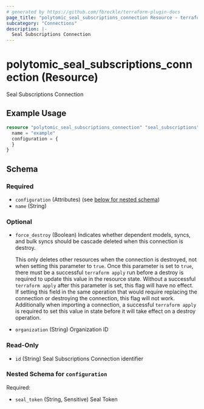 ```yaml
---
# generated by https://github.com/fbreckle/terraform-plugin-docs
page_title: "polytomic_seal_subscriptions_connection Resource - terraform-provider-polytomic"
subcategory: "Connections"
description: |-
  Seal Subscriptions Connection
---
```


# polytomic_seal_subscriptions_connection (Resource)

Seal Subscriptions Connection

## Example Usage

```terraform
resource "polytomic_seal_subscriptions_connection" "seal_subscriptions" {
  name = "example"
  configuration = {
  }
}
```

<!-- schema generated by tfplugindocs -->
## Schema

### Required

- `configuration` (Attributes) (see [below for nested schema](#nestedatt--configuration))
- `name` (String)

### Optional

- `force_destroy` (Boolean) Indicates whether dependent models, syncs, and bulk syncs should be cascade
deleted when this connection is destroy.

  This only deletes other resources when the connection is destroyed, not when
setting this parameter to `true`. Once this parameter is set to `true`, there
must be a successful `terraform apply` run before a destroy is required to
update this value in the resource state. Without a successful `terraform apply`
after this parameter is set, this flag will have no effect. If setting this
field in the same operation that would require replacing the connection or
destroying the connection, this flag will not work. Additionally when importing
a connection, a successful `terraform apply` is required to set this value in
state before it will take effect on a destroy operation.
- `organization` (String) Organization ID

### Read-Only

- `id` (String) Seal Subscriptions Connection identifier

<a id="nestedatt--configuration"></a>
### Nested Schema for `configuration`

Required:

- `seal_token` (String, Sensitive) Seal Token


